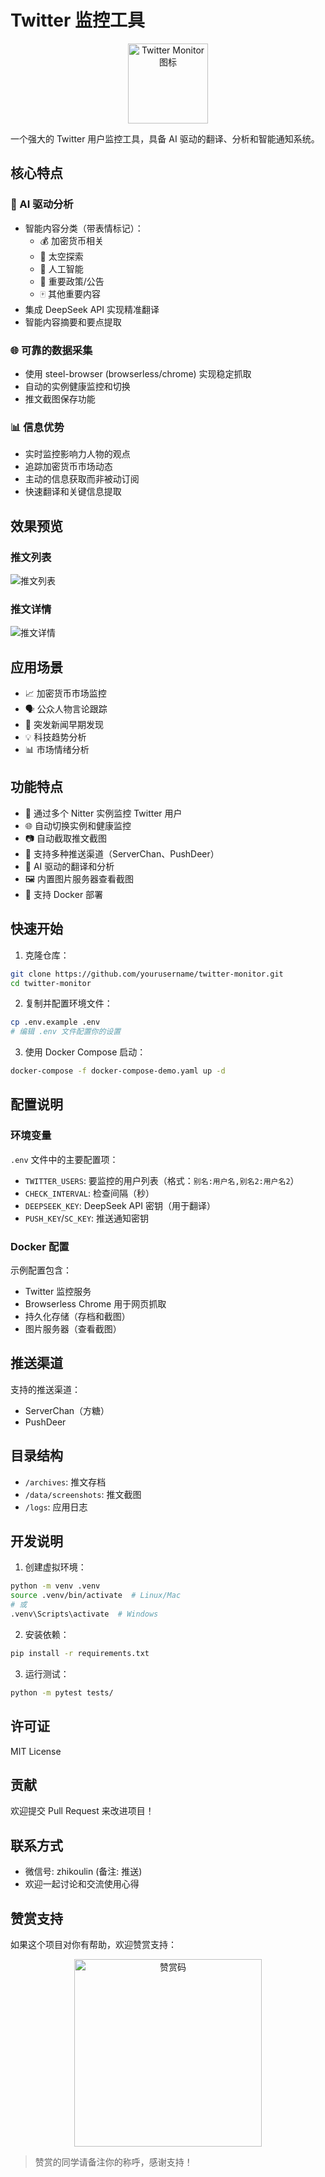 # Twitter 监控工具

<p align="center">
  <img src="assets/icon.svg" width="128" height="128" alt="Twitter Monitor 图标">
</p>

一个强大的 Twitter 用户监控工具，具备 AI 驱动的翻译、分析和智能通知系统。

## 核心特点

### 🤖 AI 驱动分析
- 智能内容分类（带表情标记）：
  - 💰 加密货币相关
  - 🚀 太空探索
  - 🤖 人工智能
  - 💊 重要政策/公告
  - 🀄 其他重要内容
- 集成 DeepSeek API 实现精准翻译
- 智能内容摘要和要点提取

### 🌐 可靠的数据采集
- 使用 steel-browser (browserless/chrome) 实现稳定抓取
- 自动的实例健康监控和切换
- 推文截图保存功能

### 📊 信息优势
- 实时监控影响力人物的观点
- 追踪加密货币市场动态
- 主动的信息获取而非被动订阅
- 快速翻译和关键信息提取

## 效果预览

### 推文列表
![推文列表](docs/images/list.jpg)

### 推文详情
![推文详情](docs/images/detail.jpg)

## 应用场景

- 📈 加密货币市场监控
- 🗣️ 公众人物言论跟踪
- 📰 突发新闻早期发现
- 💡 科技趋势分析
- 📊 市场情绪分析

## 功能特点

- 🔄 通过多个 Nitter 实例监控 Twitter 用户
- 🌐 自动切换实例和健康监控
- 📷 自动截取推文截图
- 🔔 支持多种推送渠道（ServerChan、PushDeer）
- 🤖 AI 驱动的翻译和分析
- 🖼️ 内置图片服务器查看截图
- 🐳 支持 Docker 部署

## 快速开始

1. 克隆仓库：
  ```bash
  git clone https://github.com/yourusername/twitter-monitor.git
  cd twitter-monitor
  ```

2. 复制并配置环境文件：
  ```bash
  cp .env.example .env
  # 编辑 .env 文件配置你的设置
  ```

3. 使用 Docker Compose 启动：
  ```bash
  docker-compose -f docker-compose-demo.yaml up -d
  ```

## 配置说明

### 环境变量

`.env` 文件中的主要配置项：

- `TWITTER_USERS`: 要监控的用户列表（格式：`别名:用户名,别名2:用户名2`）
- `CHECK_INTERVAL`: 检查间隔（秒）
- `DEEPSEEK_KEY`: DeepSeek API 密钥（用于翻译）
- `PUSH_KEY`/`SC_KEY`: 推送通知密钥

### Docker 配置

示例配置包含：
- Twitter 监控服务
- Browserless Chrome 用于网页抓取
- 持久化存储（存档和截图）
- 图片服务器（查看截图）

## 推送渠道

支持的推送渠道：
- ServerChan（方糖）
- PushDeer

## 目录结构

- `/archives`: 推文存档
- `/data/screenshots`: 推文截图
- `/logs`: 应用日志

## 开发说明

1. 创建虚拟环境：
  ```bash
  python -m venv .venv
  source .venv/bin/activate  # Linux/Mac
  # 或
  .venv\Scripts\activate  # Windows
  ```

2. 安装依赖：
  ```bash
  pip install -r requirements.txt
  ```

3. 运行测试：
  ```bash
  python -m pytest tests/
  ```

## 许可证

MIT License

## 贡献

欢迎提交 Pull Request 来改进项目！

## 联系方式

- 微信号: zhikoulin (备注: 推送)
- 欢迎一起讨论和交流使用心得

## 赞赏支持

如果这个项目对你有帮助，欢迎赞赏支持：

<p align="center">
  <img src="docs/images/sponsor.jpg" width="300" alt="赞赏码">
</p>

> 赞赏的同学请备注你的称呼，感谢支持！ 